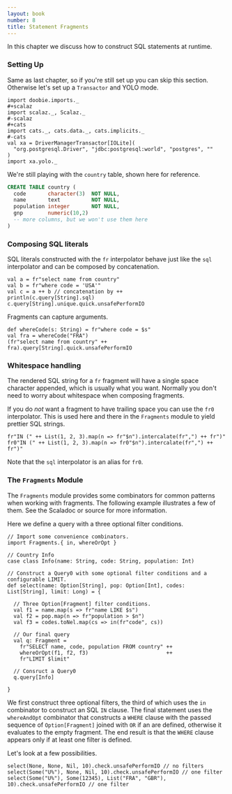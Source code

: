 ```yaml
---
layout: book
number: 8
title: Statement Fragments
---
```


In this chapter we discuss how to construct SQL statements at runtime.

### Setting Up

Same as last chapter, so if you're still set up you can skip this section. Otherwise let's set up a `Transactor` and YOLO mode.

```tut:silent
import doobie.imports._
#+scalaz
import scalaz._, Scalaz._
#-scalaz
#+cats
import cats._, cats.data._, cats.implicits._
#-cats
val xa = DriverManagerTransactor[IOLite](
  "org.postgresql.Driver", "jdbc:postgresql:world", "postgres", ""
)
import xa.yolo._
```

We're still playing with the `country` table, shown here for reference.

```sql
CREATE TABLE country (
  code       character(3)  NOT NULL,
  name       text          NOT NULL,
  population integer       NOT NULL,
  gnp        numeric(10,2)
  -- more columns, but we won't use them here
)
```

### Composing SQL literals

SQL literals constructed with the `fr` interpolator behave just like the `sql` interpolator and can be composed by concatenation.

```tut
val a = fr"select name from country"
val b = fr"where code = 'USA'"
val c = a ++ b // concatenation by ++
println(c.query[String].sql)
c.query[String].unique.quick.unsafePerformIO
```

Fragments can capture arguments.

```tut
def whereCode(s: String) = fr"where code = $s"
val fra = whereCode("FRA")
(fr"select name from country" ++ fra).query[String].quick.unsafePerformIO
```

### Whitespace handling

The rendered SQL string for a `fr` fragment will have a single space character appended, which is usually what you want. Normally you don't need to worry about whitespace when composing fragments.

If you do *not* want a fragment to have trailing space you can use the `fr0` interpolator. This is used here and there in the `Fragments` module to yield prettier SQL strings.

```tut
fr"IN (" ++ List(1, 2, 3).map(n => fr"$n").intercalate(fr",") ++ fr")"
fr0"IN (" ++ List(1, 2, 3).map(n => fr0"$n").intercalate(fr",") ++ fr")"
```
Note that the `sql` interpolator is an alias for `fr0`.

### The `Fragments` Module

The `Fragments` module provides some combinators for common patterns when working with fragments. The following example illustrates a few of them. See the Scaladoc or source for more information.

Here we define a query with a three optional filter conditions.

```tut:silent
// Import some convenience combinators.
import Fragments.{ in, whereOrOpt }

// Country Info
case class Info(name: String, code: String, population: Int)

// Construct a Query0 with some optional filter conditions and a configurable LIMIT.
def select(name: Option[String], pop: Option[Int], codes: List[String], limit: Long) = {

  // Three Option[Fragment] filter conditions.
  val f1 = name.map(s => fr"name LIKE $s")
  val f2 = pop.map(n => fr"population > $n")
  val f3 = codes.toNel.map(cs => in(fr"code", cs))

  // Our final query
  val q: Fragment =
    fr"SELECT name, code, population FROM country" ++
    whereOrOpt(f1, f2, f3)                         ++
    fr"LIMIT $limit"

  // Consruct a Query0
  q.query[Info]

}
```

We first construct three optional filters, the third of which uses the `in` combinator to construct an SQL `IN` clause. The final statement uses the `whereAndOpt` combinator that constructs a `WHERE` clause with the passed sequence of `Option[Fragment]` joined with `OR` if an are defined, otherwise it evaluates to the empty fragment. The end result is that the `WHERE` clause appears only if at least one filter is defined.

Let's look at a few possibilities.

```tut
select(None, None, Nil, 10).check.unsafePerformIO // no filters
select(Some("U%"), None, Nil, 10).check.unsafePerformIO // one filter
select(Some("U%"), Some(12345), List("FRA", "GBR"), 10).check.unsafePerformIO // one filter
```
